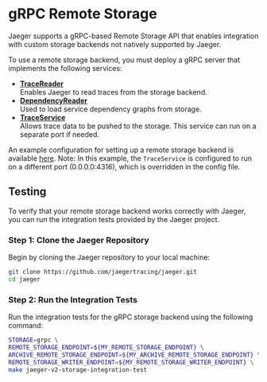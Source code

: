 # gRPC Remote Storage

Jaeger supports a gRPC-based Remote Storage API that enables integration with custom storage backends not natively supported by Jaeger.

To use a remote storage backend, you must deploy a gRPC server that implements
the following services:

- **[TraceReader](https://github.com/jaegertracing/jaeger-idl/tree/main/proto/storage/v2/trace_storage.proto)**  
  Enables Jaeger to read traces from the storage backend.
- **[DependencyReader](https://github.com/jaegertracing/jaeger-idl/tree/main/proto/storage/v2/dependency_storage.proto)**  
  Used to load service dependency graphs from storage.
- **[TraceService](https://github.com/open-telemetry/opentelemetry-proto/blob/main/opentelemetry/proto/collector/trace/v1/trace_service.proto)**  
  Allows trace data to be pushed to the storage. This service can run on a separate port if needed.

An example configuration for setting up a remote storage backend is available
[here](../../../../cmd/jaeger/config-remote-storage.yaml).
Note: In this example, the `TraceService` is configured to run on a different port (0.0.0.0:4316), which is overridden in the config file.

## Testing

To verify that your remote storage backend works correctly with Jaeger, you can run the integration tests provided by the Jaeger project.

### Step 1: Clone the Jaeger Repository

Begin by cloning the Jaeger repository to your local machine:

```bash
git clone https://github.com/jaegertracing/jaeger.git
cd jaeger
```

### Step 2: Run the Integration Tests

Run the integration tests for the gRPC storage backend using the following command:

```bash
STORAGE=grpc \
REMOTE_STORAGE_ENDPOINT=${MY_REMOTE_STORAGE_ENDPOINT} \
ARCHIVE_REMOTE_STORAGE_ENDPOINT=${MY_ARCHIVE_REMOTE_STORAGE_ENDPOINT} \
REMOTE_STORAGE_WRITER_ENDPOINT=${MY_REMOTE_STORAGE_WRITER_ENDPOINT} \
make jaeger-v2-storage-integration-test
```
